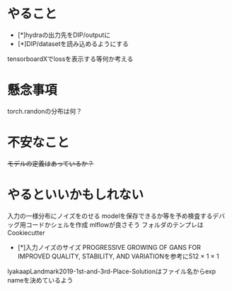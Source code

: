 # やること
- [*]hydraの出力先をDIP/outputに
- [*]DIP/datasetを読み込めるようにする



tensorboardXでlossを表示する等何か考える

# 懸念事項
torch.randonの分布は何？

# 不安なこと
~~モデルの定義はあっているか？~~

# やるといいかもしれない
入力の一様分布にノイズをのせる
modelを保存できるか等を予め検査するデバッグ用コードかシェルを作成
mlflowが良さそう
フォルダのテンプレはCookiecutter
- [*]入力ノイズのサイズ 
PROGRESSIVE GROWING OF GANS FOR IMPROVED QUALITY, STABILITY, AND VARIATIONを参考に512 × 1 × 1


lyakaapLandmark2019-1st-and-3rd-Place-Solutionはファイル名からexp nameを決めているよう
